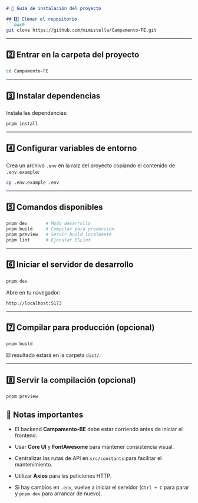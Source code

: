 ````markdown
# 🚀 Guía de instalación del proyecto

## 1️⃣ Clonar el repositorio
```bash
git clone https://github.com/mimistella/Campamento-FE.git
````
---

## 2️⃣ Entrar en la carpeta del proyecto

```bash
cd Campamento-FE
```

---

## 3️⃣ Instalar dependencias

Instala las dependencias:

```bash
pnpm install

```

---

## 4️⃣ Configurar variables de entorno

Crea un archivo `.env` en la raíz del proyecto copiando el contenido de `.env.example`:

```bash
cp .env.example .env
```

---

## 5️⃣ Comandos disponibles

```bash
pnpm dev       # Modo desarrollo
pnpm build     # Compilar para producción
pnpm preview   # Servir build localmente
pnpm lint      # Ejecutar ESLint
```

---

## 6️⃣ Iniciar el servidor de desarrollo

```bash
pnpm dev
```

Abre en tu navegador:

```
http://localhost:5173
```

---

## 7️⃣ Compilar para producción (opcional)

```bash
pnpm build
```

El resultado estará en la carpeta `dist/`.

---

## 8️⃣ Servir la compilación (opcional)

```bash
pnpm preview
```


## 📝 Notas importantes

* El backend **Campamento-BE** debe estar corriendo antes de iniciar el frontend.
* Usar **Core UI** y **FontAwesome** para mantener consistencia visual.
* Centralizar las rutas de API en `src/constants` para facilitar el mantenimiento.
* Utilizar **Axios** para las peticiones HTTP.

* Si hay cambios en `.env`, vuelve a iniciar el servidor (`Ctrl + C` para parar y `pnpm dev` para arrancar de nuevo).

```
